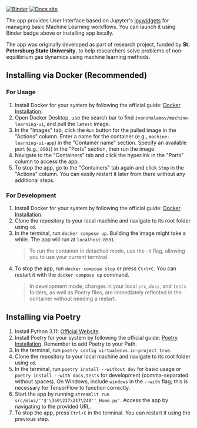 [![Binder](https://mybinder.org/badge_logo.svg)](https://mybinder.org/v2/gh/quantum-entangled/machine-learning-ui/v0.1.1?urlpath=voila%2Frender%2Fmain.ipynb)
[![Docs site](https://img.shields.io/badge/docs-GitHub_Pages-blue)](https://quantum-entangled.github.io/machine-learning-ui/index.html)

The app provides User Interface based on Jupyter's [ipywidgets](https://github.com/jupyter-widgets/ipywidgets) for managing basic Machine Learning workflows. You can launch it using Binder badge above or installing app locally.

The app was originally developed as part of research project, funded by **St. Petersburg State University**, to help researchers solve problems of non-equilibrium gas dynamics using machine learning methods.


## Installing via Docker (Recommended)

### For Usage

1. Install Docker for your system by following the official guide: [Docker Installation](https://docs.docker.com/engine/install/).
1. Open Docker Desktop, use the search bar to find `ivanshalamov/machine-learning-ui`, and pull the `latest` image.
1. In the "Images" tab, click the `Run` button for the pulled image in the "Actions" column. Enter a name for the container (e.g., `machine-learning-ui-app`) in the "Container name" section. Specify an available port (e.g., `8501`) in the "Ports" section, then run the image.
1. Navigate to the "Containers" tab and click the hyperlink in the "Ports" column to access the app.
1. To stop the app, go to the "Containers" tab again and click `Stop` in the "Actions" column. You can easily restart it later from there without any additional steps.

### For Development
1. Install Docker for your system by following the official guide: [Docker Installation](https://docs.docker.com/engine/install/).
1. Clone the repository to your local machine and navigate to its root folder using `cd`.
1. In the terminal, run `docker compose up`. Building the image might take a while. The app will run at `localhost:8501`.
    > To run the container in detached mode, use the `-d` flag, allowing you to use your current terminal.
1. To stop the app, run `docker compose stop` or press `Ctrl+C`. You can restart it with the `docker compose up` command.
    > In development mode, changes in your local `src`, `docs`, and `tests` folders, as well as Poetry files, are immediately reflected in the container without needing a restart.


## Installing via Poetry
1. Install Python 3.11: [Official Website](https://www.python.org/downloads/).
1. Install Poetry for your system by following the official guide: [Poetry Installation](https://python-poetry.org/docs/#installation). Remember to add Poetry to your Path.
1. In the terminal, run `poetry config virtualenvs.in-project true`.
1. Clone the repository to your local machine and navigate to its root folder using `cd`.
1. In the terminal, run `poetry install --without dev` for basic usage or `poetry install --with docs,tests` for development (comma-separated without spaces). On Windows, include `windows` in the `--with` flag; this is necessary for TensorFlow to function correctly.
1. Start the app by running `streamlit run src/mlui/''$'\360\237\217\240''_Home.py'`. Access the app by navigating to the provided URL.
1. To stop the app, press `Ctrl+C` in the terminal. You can restart it using the previous step.
